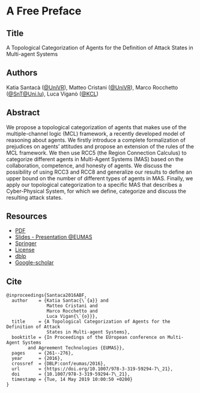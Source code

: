 # A Free Preface

## Title 
A Topological Categorization of Agents for the Definition of Attack States in Multi-agent Systems

## Authors
Katia Santacà ([@UniVR](http://www.univr.it)), Matteo Cristani ([@UniVR](http://www.univr.it)), Marco Rocchetto ([@SnT@Uni.lu](https://wwwen.uni.lu/snt)), Luca Viganò ([@KCL](https://www.kcl.ac.uk/people/luca-vigano))

## Abstract
We propose a topological categorization of agents that makes use of the
multiple-channel logic (MCL) framework, a recently developed model of reasoning
about agents. We firstly introduce a complete formalization of prejudices on
agents’ attitudes and propose an extension of the rules of the MCL framework.
We then use RCC5 (the Region Connection Calculus) to categorize different
agents in Multi-Agent Systems (MAS) based on the collaboration, competence, and
honesty of agents. We discuss the possibility of using RCC3 and RCC8 and
generalize our results to define an upper bound on the number of different
types of agents in MAS. Finally, we apply our topological categorization to a
specific MAS that describes a Cyber-Physical System, for which we define,
categorize and discuss the resulting attack states.

## Resources
* [PDF](./CategorizationEUMAS16.pdf)
* [Slides - Presentation @EUMAS](./Slides_EUMAS_16Dec2016.pdf)
* [Springer](https://link.springer.com/chapter/10.1007/978-3-319-59294-7_21)
* [License](./LICENSE.md)
* [dblp](https://dblp.uni-trier.de/search?q=A%20Topological%20Categorization%20of%20Agents%20for%20the%20Definition%20of%20Attack%20States%20in%20Multi-agent%20Systems.)
* [Google-scholar](https://scholar.google.com/scholar?hl=en&q=A+Topological+Categorization+of+Agents+for+the+Definition+of+Attack+States+in+Multi-agent+Systems&as_sdt=0)

## Cite
```
@inproceedings{Santaca2016ABF,
  author    = {Katia Santac{\`{a}} and
               Matteo Cristani and
               Marco Rocchetto and
               Luca Vigan{\`{o}}},
  title     = {A Topological Categorization of Agents for the Definition of Attack
               States in Multi-agent Systems},
  booktitle = {In Proceedings of the EUropean conference on Multi-Agent Systems
		and Agreement Technologies {EUMAS}},
  pages     = {261--276},
  year      = {2016},
  crossref  = {DBLP:conf/eumas/2016},
  url       = {https://doi.org/10.1007/978-3-319-59294-7\_21},
  doi       = {10.1007/978-3-319-59294-7\_21},
  timestamp = {Tue, 14 May 2019 10:00:50 +0200}
}
```
